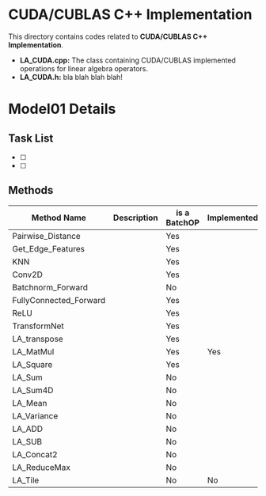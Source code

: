 # CUDA/CUBLAS C++ Implementation
This directory contains codes related to __CUDA/CUBLAS C++ Implementation__.


* __LA_CUDA.cpp:__ 
The class containing CUDA/CUBLAS implemented operations for linear algebra operators.
* __LA_CUDA.h:__
bla blah blah blah!

# Model01 Details
## Task List
- [ ] 
- [ ] 

## Methods
Method Name | Description | is a BatchOP | Implemented(GPU) | Notes
----------- | ----------- | ------------ | ------------ | -----
Pairwise_Distance |  | Yes |  | -
Get_Edge_Features |  | Yes |  | -
KNN |  | Yes |  | -
Conv2D |  | Yes |  | -
Batchnorm_Forward |  | No |  | -
FullyConnected_Forward |  | Yes |  | -
ReLU |  | Yes |  | -
TransformNet |  | Yes |  | -
LA_transpose |  | Yes |  | -
LA_MatMul |  | Yes | Yes | -
LA_Square |  | Yes |  | -
LA_Sum |  | No |  | -
LA_Sum4D |  | No |  | -
LA_Mean |  | No |  | -
LA_Variance |  | No |  | -
LA_ADD |  | No |  | -
LA_SUB |  | No |  | -
LA_Concat2 |  | No |  | -
LA_ReduceMax |  | No |  | -
LA_Tile | | No | No | -


 

